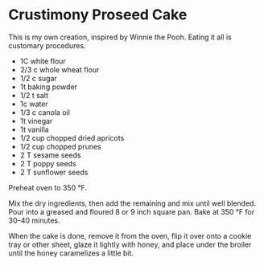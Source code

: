 Crustimony Proseed Cake
=======================

This is my own creation, inspired by Winnie the Pooh. Eating it all is customary procedures.

- 1C white flour
- 2/3 c whole wheat flour
- 1/2 c sugar
- 1t baking powder
- 1/2 t salt
- 1c water
- 1/3 c canola oil
- 1t vinegar
- 1t vanilla
- 1/2 cup chopped dried apricots
- 1/2 cup chopped prunes
- 2 T  sesame seeds
- 2 T poppy seeds
- 2 T sunflower seeds

Preheat oven to 350 °F.

Mix the dry ingredients, then add the remaining and mix until well blended. Pour into a greased and floured 8 or 9 inch square pan. Bake at 350 °F for 30–40 minutes.

When the cake is done, remove it from the oven, flip it over onto a cookie tray or other sheet, glaze it lightly with honey, and place under the broiler until the honey caramelizes a little bit.
